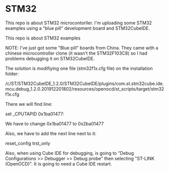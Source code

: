 # STM32
This repo is about STM32 microcontorller. 
I'm uploading some STM32 examples using a "blue pill" development board and STM32CubeIDE.

This repo is about STM32 examples

NOTE: I've just got some "Blue pill" boards from China. They came with a chinese
microcontroller clone (it wasn't the STM32F103C8) so I had problems debugging it
on STM32CubeIDE.

The solution is modifiying one file (stm32f1x.cfg file) on the installation 
folder:

/c/ST/STM32CubeIDE_1.2.0/STM32CubeIDE/plugins/com.st.stm32cube.ide.mcu.debug_1.2.0.201912201802/resources/openocd/st_scripts/target/stm32f1x.cfg

There we will find line:

set _CPUTAPID 0x1ba01477:

We have to change 0x1ba01477 to 0x2ba01477

Also, we have to add the next line next to it:

reset_config trst_only

Also, when using Cube IDE for debugging, is going to "Debug Configurations >>
Debugger >> Debug probe" then selecting "ST-LINK (OpenOCD)". It is going to need
a Cube IDE restart.